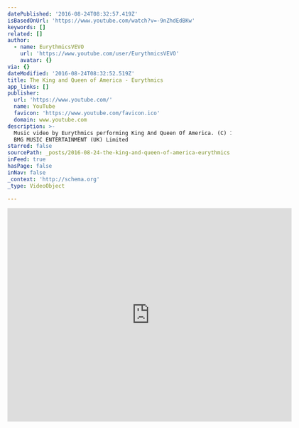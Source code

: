 ```yaml
---
datePublished: '2016-08-24T08:32:57.419Z'
isBasedOnUrl: 'https://www.youtube.com/watch?v=-9nZhdEdBKw'
keywords: []
related: []
author:
  - name: EurythmicsVEVO
    url: 'https://www.youtube.com/user/EurythmicsVEVO'
    avatar: {}
via: {}
dateModified: '2016-08-24T08:32:52.519Z'
title: The King and Queen of America - Eurythmics
app_links: []
publisher:
  url: 'https://www.youtube.com/'
  name: YouTube
  favicon: 'https://www.youtube.com/favicon.ico'
  domain: www.youtube.com
description: >-
  Music video by Eurythmics performing King And Queen Of America. (C) 1989 SONY
  BMG MUSIC ENTERTAINMENT (UK) Limited
starred: false
sourcePath: _posts/2016-08-24-the-king-and-queen-of-america-eurythmics.md
inFeed: true
hasPage: false
inNav: false
_context: 'http://schema.org'
_type: VideoObject

---
```

<iframe src="https://cdn.embedly.com/widgets/media.html?src=https%3A%2F%2Fwww.youtube.com%2Fembed%2F-9nZhdEdBKw%3Ffeature%3Doembed&amp;url=http%3A%2F%2Fwww.youtube.com%2Fwatch%3Fv%3D-9nZhdEdBKw&amp;image=https%3A%2F%2Fi.ytimg.com%2Fvi%2F-9nZhdEdBKw%2Fhqdefault.jpg&amp;key=b7d04c9b404c499eba89ee7072e1c4f7&amp;type=text%2Fhtml&amp;schema=youtube" width="640" height="480" scrolling="no" frameborder="0" allowfullscreen="" style=""></iframe>